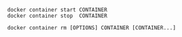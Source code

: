 
`docker container start CONTAINER`  
`docker container stop  CONTAINER`   

`docker container rm [OPTIONS] CONTAINER [CONTAINER...]`  
